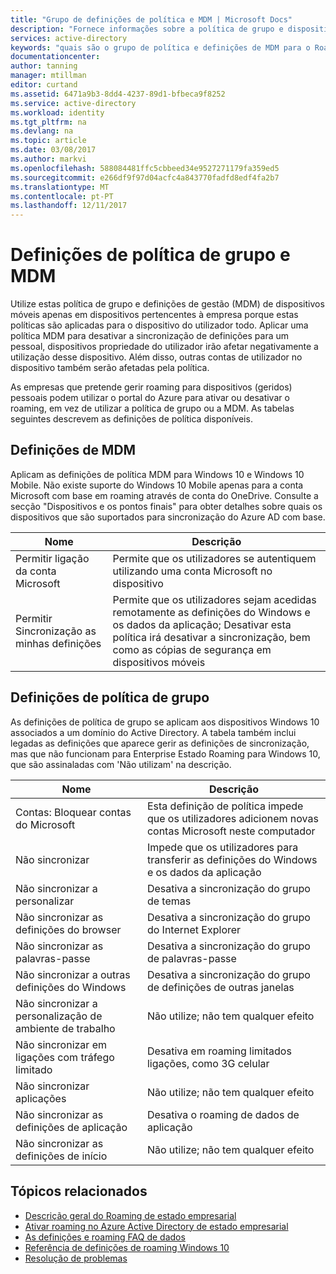 ```yaml
---
title: "Grupo de definições de política e MDM | Microsoft Docs"
description: "Fornece informações sobre a política de grupo e dispositivos móveis definições de gestão (MDM) que deverão ser utilizadas em dispositivos pertencentes à empresa. Estas políticas são aplicadas ao dispositivo completo do utilizador."
services: active-directory
keywords: "quais são o grupo de política e definições de MDM para o Roaming de estado empresarial Roaming de estado empresarial, a nuvem do windows"
documentationcenter: 
author: tanning
manager: mtillman
editor: curtand
ms.assetid: 6471a9b3-8dd4-4237-89d1-bfbeca9f8252
ms.service: active-directory
ms.workload: identity
ms.tgt_pltfrm: na
ms.devlang: na
ms.topic: article
ms.date: 03/08/2017
ms.author: markvi
ms.openlocfilehash: 588084481ffc5cbbeed34e9527271179fa359ed5
ms.sourcegitcommit: e266df9f97d04acfc4a843770fadfd8edf4fa2b7
ms.translationtype: MT
ms.contentlocale: pt-PT
ms.lasthandoff: 12/11/2017
---
```

# <a name="group-policy-and-mdm-settings"></a>Definições de política de grupo e MDM
Utilize estas política de grupo e definições de gestão (MDM) de dispositivos móveis apenas em dispositivos pertencentes à empresa porque estas políticas são aplicadas para o dispositivo do utilizador todo. Aplicar uma política MDM para desativar a sincronização de definições para um pessoal, dispositivos propriedade do utilizador irão afetar negativamente a utilização desse dispositivo. Além disso, outras contas de utilizador no dispositivo também serão afetadas pela política.

As empresas que pretende gerir roaming para dispositivos (geridos) pessoais podem utilizar o portal do Azure para ativar ou desativar o roaming, em vez de utilizar a política de grupo ou a MDM.
As tabelas seguintes descrevem as definições de política disponíveis.

## <a name="mdm-settings"></a>Definições de MDM
Aplicam as definições de política MDM para Windows 10 e Windows 10 Mobile.  Não existe suporte do Windows 10 Mobile apenas para a conta Microsoft com base em roaming através de conta do OneDrive.  Consulte a secção "Dispositivos e os pontos finais" para obter detalhes sobre quais os dispositivos que são suportados para sincronização do Azure AD com base.

| Nome | Descrição |
| --- | --- |
| Permitir ligação da conta Microsoft |Permite que os utilizadores se autentiquem utilizando uma conta Microsoft no dispositivo |
| Permitir Sincronização as minhas definições |Permite que os utilizadores sejam acedidas remotamente as definições do Windows e os dados da aplicação; Desativar esta política irá desativar a sincronização, bem como as cópias de segurança em dispositivos móveis |

## <a name="group-policy-settings"></a>Definições de política de grupo
As definições de política de grupo se aplicam aos dispositivos Windows 10 associados a um domínio do Active Directory. A tabela também inclui legadas as definições que aparece gerir as definições de sincronização, mas que não funcionam para Enterprise Estado Roaming para Windows 10, que são assinaladas com 'Não utilizam' na descrição.

| Nome | Descrição |
| --- | --- |
| Contas: Bloquear contas do Microsoft |Esta definição de política impede que os utilizadores adicionem novas contas Microsoft neste computador |
| Não sincronizar |Impede que os utilizadores para transferir as definições do Windows e os dados da aplicação |
| Não sincronizar a personalizar |Desativa a sincronização do grupo de temas |
| Não sincronizar as definições do browser |Desativa a sincronização do grupo do Internet Explorer |
| Não sincronizar as palavras-passe |Desativa a sincronização do grupo de palavras-passe |
| Não sincronizar a outras definições do Windows |Desativa a sincronização do grupo de definições de outras janelas |
| Não sincronizar a personalização de ambiente de trabalho |Não utilize; não tem qualquer efeito |
| Não sincronizar em ligações com tráfego limitado |Desativa em roaming limitados ligações, como 3G celular |
| Não sincronizar aplicações |Não utilize; não tem qualquer efeito |
| Não sincronizar as definições de aplicação |Desativa o roaming de dados de aplicação |
| Não sincronizar as definições de início |Não utilize; não tem qualquer efeito |

## <a name="related-topics"></a>Tópicos relacionados
* [Descrição geral do Roaming de estado empresarial](active-directory-windows-enterprise-state-roaming-overview.md)
* [Ativar roaming no Azure Active Directory de estado empresarial](active-directory-windows-enterprise-state-roaming-enable.md)
* [As definições e roaming FAQ de dados](active-directory-windows-enterprise-state-roaming-faqs.md)
* [Referência de definições de roaming Windows 10](active-directory-windows-enterprise-state-roaming-windows-settings-reference.md)
* [Resolução de problemas](active-directory-windows-enterprise-state-roaming-troubleshooting.md)

